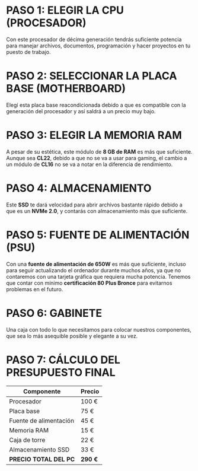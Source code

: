 # PASO 1: ELEGIR LA CPU (PROCESADOR)

Con este procesador de décima generación tendrás suficiente potencia para manejar archivos, documentos, programación y hacer proyectos en tu puesto de trabajo.

# PASO 2: SELECCIONAR LA PLACA BASE (MOTHERBOARD)

Elegí esta placa base reacondicionada debido a que es compatible con la generación del procesador y así saldrá a un precio muy bajo.

# PASO 3: ELEGIR LA MEMORIA RAM

A pesar de su estética, este módulo de **8 GB de RAM** es más que suficiente. Aunque sea **CL22**, debido a que no se va a usar para gaming, el cambio a un módulo de **CL16** no se va a notar en la diferencia de rendimiento.

# PASO 4: ALMACENAMIENTO

Este **SSD** te dará velocidad para abrir archivos bastante rápido debido a que es un **NVMe 2.0**, y contarás con almacenamiento más que suficiente.

# PASO 5: FUENTE DE ALIMENTACIÓN (PSU)

Con una **fuente de alimentación de 650W** es más que suficiente, incluso para seguir actualizando el ordenador durante muchos años, ya que no contaremos con una tarjeta gráfica que requiera mucha potencia. Tenemos que contar con mínimo **certificación 80 Plus Bronce** para evitarnos problemas en el futuro.

# PASO 6: GABINETE

Una caja con todo lo que necesitamos para colocar nuestros componentes, que sea lo más asequible posible y elegante a su vez.

# PASO 7: CÁLCULO DEL PRESUPUESTO FINAL

| Componente              | Precio |
|-------------------------|--------|
| Procesador             | 100 €  |
| Placa base            | 75 €   |
| Fuente de alimentación | 45 €   |
| Memoria RAM           | 15 €   |
| Caja de torre         | 22 €   |
| Almacenamiento SSD    | 33 €   |
| **PRECIO TOTAL DEL PC** | **290 €** |


